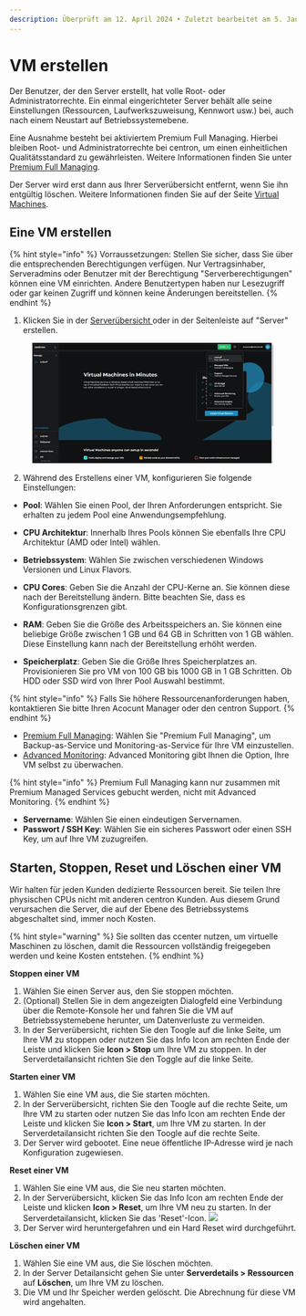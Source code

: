 ```yaml
---
description: Überprüft am 12. April 2024 • Zuletzt bearbeitet am 5. Januar 2025
---
```


# VM erstellen

Der Benutzer, der den Server erstellt, hat volle Root- oder Administratorrechte. Ein einmal eingerichteter Server behält alle seine Einstellungen (Ressourcen, Laufwerkszuweisung, Kennwort usw.) bei, auch nach einem Neustart auf Betriebssystemebene.&#x20;

Eine Ausnahme besteht bei aktiviertem Premium Full Managing. Hierbei bleiben Root- und Administratorrechte bei centron, um einen einheitlichen Qualitätsstandard zu gewährleisten. Weitere Informationen finden Sie unter [Premium Full Managing](broken-reference).

Der Server wird erst dann aus Ihrer Serverübersicht entfernt, wenn Sie ihn entgültig löschen. Weitere Informationen finden Sie auf der Seite [Virtual Machines](broken-reference).



## Eine VM erstellen

{% hint style="info" %}
Vorraussetzungen: Stellen Sie sicher, dass Sie über die entsprechenden Berechtigungen verfügen. Nur Vertragsinhaber, Serveradmins oder Benutzer mit der Berechtigung "Serverberechtigungen" können eine VM einrichten. Andere Benutzertypen haben nur Lesezugriff oder gar keinen Zugriff und können keine Änderungen bereitstellen.
{% endhint %}

1. Klicken Sie in der [Serverübersicht ](broken-reference)oder in der Seitenleiste auf "Server" erstellen.

<figure><img src="../.gitbook/assets/image.png" alt=""><figcaption></figcaption></figure>

2. Während des Erstellens einer VM, konfigurieren Sie folgende Einstellungen:

* **Pool**: Wählen Sie einen Pool, der Ihren Anforderungen entspricht. Sie erhalten zu jedem Pool eine Anwendungsempfehlung.
* **CPU Architektur**: Innerhalb Ihres Pools können Sie ebenfalls Ihre CPU Architektur (AMD oder Intel) wählen.
* **Betriebssystem**: Wählen Sie zwischen verschiedenen Windows Versionen und Linux Flavors.



* **CPU Cores**: Geben Sie die Anzahl der CPU-Kerne an. Sie können diese nach der Bereitstellung ändern. Bitte beachten Sie, dass es Konfigurationsgrenzen gibt.
* **RAM**: Geben Sie die Größe des Arbeitsspeichers an. Sie können eine beliebige Größe zwischen 1 GB und 64 GB in Schritten von 1 GB wählen. Diese Einstellung kann nach der Bereitstellung erhöht werden.
* **Speicherplatz**: Geben Sie die Größe Ihres Speicherplatzes an. Provisionieren Sie pro VM von 100 GB bis 1000 GB in 1 GB Schritten. Ob HDD oder SSD wird von Ihrer Pool Auswahl bestimmt.&#x20;

{% hint style="info" %}
Falls Sie höhere Ressourcenanforderungen haben, kontaktieren Sie bitte Ihren Acocunt Manager oder den centron Support.
{% endhint %}



* [Premium Full Managing](broken-reference): Wählen Sie "Premium Full Managing", um Backup-as-Service und Monitoring-as-Service für Ihre VM einzustellen.&#x20;
* [Advanced Monitoring](broken-reference): Advanced Monitoring gibt Ihnen die Option, Ihre VM selbst zu überwachen.

{% hint style="info" %}
Premium Full Managing kann nur zusammen mit Premium Managed Services gebucht werden, nicht mit Advanced Monitoring.
{% endhint %}



* **Servername**: Wählen Sie einen eindeutigen Servernamen.
* **Passwort / SSH Key**: Wählen Sie ein sicheres Passwort oder einen SSH Key, um auf Ihre VM zuzugreifen.



## Starten, Stoppen, Reset und Löschen einer VM

Wir halten für jeden Kunden dedizierte Ressourcen bereit. Sie teilen Ihre physischen CPUs nicht mit anderen centron Kunden. Aus diesem Grund verursachen die Server, die auf der Ebene des Betriebssystems abgeschaltet sind, immer noch Kosten.&#x20;

{% hint style="warning" %}
Sie sollten das ccenter nutzen, um virtuelle Maschinen zu löschen, damit die Ressourcen vollständig freigegeben werden und keine Kosten entstehen.
{% endhint %}



**Stoppen einer VM**

1. Wählen Sie einen Server aus, den Sie stoppen möchten.
2. (Optional) Stellen Sie in dem angezeigten Dialogfeld eine Verbindung über die Remote-Konsole her und fahren Sie die VM auf Betriebssystemebene herunter, um Datenverluste zu vermeiden.
3. In der Serverübersicht, richten Sie den Toogle auf die linke Seite, um Ihre VM zu stoppen oder nutzen Sie das Info Icon am rechten Ende der Leiste und klicken Sie **Icon > Stop** um Ihre VM zu stoppen. In der Serverdetailansicht richten Sie den Toggle auf die linke Seite.



**Starten einer VM**

1. Wählen Sie eine VM aus, die Sie starten möchten.
2. In der Serverübersicht, richten Sie den Toogle auf die rechte Seite, um Ihre VM zu starten oder nutzen Sie das Info Icon am rechten Ende der Leiste und klicken Sie **Icon > Start**, um Ihre VM zu starten. In der Serverdetailansicht richten Sie den Toogle auf die rechte Seite.
3. Der Server wird gebootet. Eine neue öffentliche IP-Adresse wird je nach Konfiguration zugewiesen.&#x20;



**Reset einer VM**

1. Wählen Sie eine VM aus, die Sie neu starten möchten.
2. In der Serverübersicht, klicken Sie das Info Icon am rechten Ende der Leiste und klicken **Icon > Reset**, um Ihre VM neu zu starten. In der Serverdetailansicht, klicken Sie das 'Reset'-Icon. ![](broken-reference)
3. Der Server wird heruntergefahren und ein Hard Reset wird durchgeführt.



**Löschen einer VM**

1. Wählen Sie eine VM aus, die Sie löschen möchten.
2. In der Server Detailansicht gehen Sie unter **Serverdetails > Ressourcen** auf **Löschen**, um Ihre VM zu löschen.
3. Die VM und Ihr Speicher werden gelöscht. Die Abrechnung für diese VM wird angehalten.&#x20;
